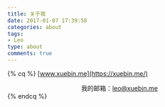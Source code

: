 ```yaml
---
title: 关于我
date: 2017-01-07 17:39:58
categories: about
tags: 
- Leo
type: about
comments: true
---
```

{% cq %}
[www.xuebin.me](https://xuebin.me/)
<div style="text-align:center;">我的邮箱：<a href="mailto:leo@xuebin.me">leo@xuebin.me</a></div>
{% endcq %}
<!-- <div style="display: flex; white-space: nowrap; flex-wrap: nowrap">
  <div>
    <picture>
      <source srcset="https://image.xuebin.me/name.webp" type="image/webp" />
      <source srcset="https://image.xuebin.me/name.png" type="image/png" />
      <img src="https://image.xuebin.me/name.png" />
    </picture>
    <ul style="white-space: nowrap">
      <li><strong>身高</strong>: 175cm</li>
      <li><strong>体重</strong>: 55kg</li>
      <li><strong>公司</strong>: 智联招聘</li>
      <li><strong>职位</strong>: Web前端工程师</li>
      <li>
        <strong>学校</strong>: 大连交通大学-软件技术、东北财经大学-财务管理
      </li>
    </ul>
  </div>
  <picture>
    <source srcset="https://image.xuebin.me/me.webp" type="image/webp" />
    <source srcset="https://image.xuebin.me/me.jpg" type="image/jpeg" />
    <img src="https://image.xuebin.me/me.jpg" alt="柳学斌" />
  </picture>
</div> -->
